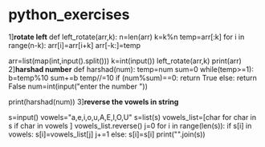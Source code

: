 # python_exercises
1]**rotate left**
def left_rotate(arr,k):
    n=len(arr)
    k=k%n
    temp=arr[:k]
    for i in range(n-k):
        arr[i]=arr[i+k]
    arr[-k:]=temp
    
        

arr=list(map(int,input().split()))
k=int(input())
left_rotate(arr,k)
print(arr)
2]**harshad number**
def harshad(num):
    temp=num
    sum=0
    while(temp>=1):
        b=temp%10
        sum+=b 
        temp//=10
    if (num%sum)==0:
        return True
    else:
        return False
num=int(input("enter the number "))

print(harshad(num))
3]**reverse the vowels in string**

s=input()
vowels="a,e,i,o,u,A,E,I,O,U"
s=list(s)
vowels_list=[char for char in s if char in vowels ]
vowels_list.reverse()
j=0
for i in range(len(s)):
    if s[i] in vowels:
       s[i]=vowels_list[j]
       j+=1
    else:
        s[i]=s[i]
print("".join(s))
